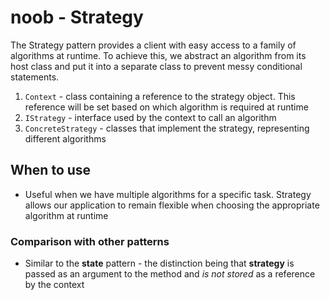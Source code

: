 # noob - Strategy
The Strategy pattern provides a client with easy access to a family of algorithms at runtime.
To achieve this, we abstract an algorithm from its host class and put it into a separate class to prevent messy conditional statements.

1) `Context` - class containing a reference to the strategy object. This reference will be set based on which algorithm is required at runtime
2) `IStrategy` - interface used by the context to call an algorithm
3) `ConcreteStrategy` - classes that implement the strategy, representing different algorithms

## When to use
- Useful when we have multiple algorithms for a specific task. Strategy allows our application to remain flexible when choosing the appropriate algorithm at runtime

### Comparison with other patterns
- Similar to the **state** pattern - the distinction being that **strategy** is passed as an argument to the method and *is not stored* as a reference by the context